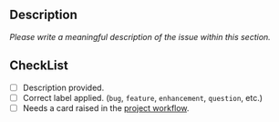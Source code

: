 ## Description

_Please write a meaningful description of the issue within this section._


## CheckList
- [ ] Description provided.
- [ ] Correct label applied. (`bug`, `feature`, `enhancement`, `question`, etc.)
- [ ] Needs a card raised in the [project workflow](https://github.com/kuassivi/InterviewTest/projects/1).